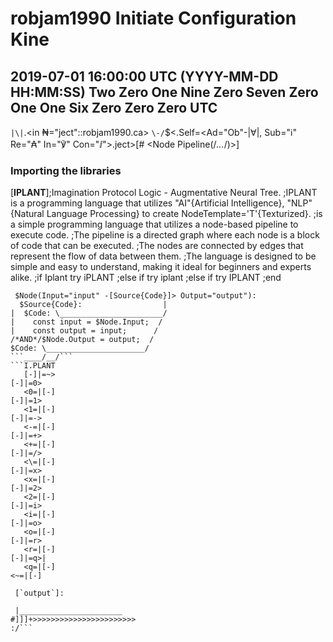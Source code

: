 ﻿# robjam1990 Initiate Configuration Kine

## 2019-07-01 16:00:00 UTC (YYYY-MM-DD HH:MM:SS) Two Zero One Nine Zero Seven Zero One One Six Zero Zero Zero UTC
 
`|\|`.<in ₦="ject"::robjam1990.ca>
`\-/`$<.Self=<Ad="Ob"-|∀|, Sub="ℹ" Re="₳" In="℣" Con="ⅈ">.ject>[# <Node Pipeline(/*...*/)>]

### Importing the libraries

[**IPLANT**];Imagination Protocol Logic - Augmentative Neural Tree.
;IPLANT is a programming language that utilizes "AI"{Artificial Intelligence}, "NLP"{Natural Language Processing} to create NodeTemplate='T'{Texturized}.
;is a simple programming language that utilizes a node-based pipeline to execute code. 
;The pipeline is a directed graph where each node is a block of code that can be executed. 
;The nodes are connected by edges that represent the flow of data between them. 
;The language is designed to be simple and easy to understand, making it ideal for beginners and experts alike.
;if Iplant try iPLANT
;else if try iplant
;else if try IPLANT
;end

```Source.Code
 $Node(Input="input" -[Source{Code}]> Output="output"):
  $Source{Code}:                  |
|  $Code: \_______________________/
|    const input = $Node.Input;  /
|    const output = input;      /
/*AND*/$Node.Output = output;  /
$Code: \______________________/
```____/__/```
```I.PLANT
   [-]|=~>
[-]|=0>
   <0=|[-]
[-]|=1>
   <1=|[-]
[-]|=->
   <-=|[-]
[-]|=+>
   <+=|[-]
[-]|=/>
   <\=|[-]
[-]|=x>
   <x=|[-]
[-]|=2>
   <2=|[-]
[-]|=i>
   <i=|[-]
[-]|=o>
   <o=|[-]
[-]|=r>
   <r=|[-]
[-]|=q>|
   <q=|[-]
<~=|[-]
```
``` [`output`]:```
```
 |_______________________
#]]]+>>>>>>>>>>>>>>>>>>>>>>>
:/```
